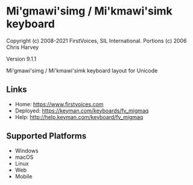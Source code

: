 Mi'gmawi'simg / Mi'kmawi'simk keyboard
======================

Copyright (c) 2008-2021 FirstVoices, SIL International. Portions (c) 2006 Chris Harvey

Version 9.1.1

Mi'gmawi'simg / Mi'kmawi'simk keyboard layout for Unicode

Links
-----

 * Home:     <https://www.firstvoices.com>
 * Deployed: <https://keyman.com/keyboards/fv_migmaq>
 * Help:     <http://help.keyman.com/keyboard/fv_migmaq>
 
Supported Platforms
-------------------

 * Windows
 * macOS
 * Linux
 * Web
 * Mobile
